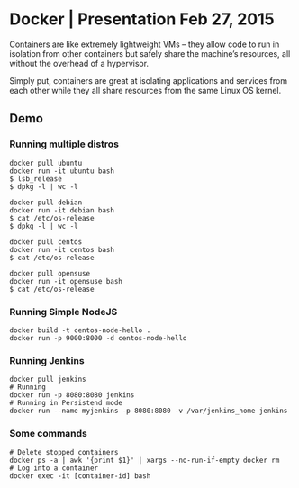 # Docker | Presentation Feb 27, 2015

Containers are like extremely lightweight VMs – they allow code to run in isolation from other containers but safely share the machine’s resources, all without the overhead of a hypervisor.


Simply put, containers are great at isolating applications and services from each other while they all share resources from the same Linux OS kernel. 


## Demo

### Running multiple distros

    docker pull ubuntu
    docker run -it ubuntu bash
    $ lsb_release
    $ dpkg -l | wc -l

    docker pull debian
    docker run -it debian bash
    $ cat /etc/os-release
    $ dpkg -l | wc -l

    docker pull centos
    docker run -it centos bash
    $ cat /etc/os-release

    docker pull opensuse
    docker run -it opensuse bash
    $ cat /etc/os-release

### Running Simple NodeJS

    docker build -t centos-node-hello .
    docker run -p 9000:8000 -d centos-node-hello

### Running Jenkins

    docker pull jenkins
    # Running
    docker run -p 8080:8080 jenkins
    # Running in Persistend mode
    docker run --name myjenkins -p 8080:8080 -v /var/jenkins_home jenkins


### Some commands

    # Delete stopped containers
    docker ps -a | awk '{print $1}' | xargs --no-run-if-empty docker rm
    # Log into a container
    docker exec -it [container-id] bash
